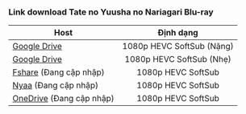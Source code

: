 ### **Link download Tate no Yuusha no Nariagari Blu-ray**

| Host          | Định dạng          |
| ------------- |:------------------:|
| [Google Drive](https://drive.google.com/drive/folders/1mt5GZvHdXhbsaaQ2uYAOWy6eRFa4EpXI?usp=sharing)  | 1080p HEVC SoftSub (Nặng)|
| [Google Drive](https://drive.google.com/drive/folders/1PQXBeXxhH7MJpej0omU1blG--8ZV1DzW?usp=sharing)  | 1080p HEVC SoftSub (Nhẹ)|
| [Fshare]() (Đang cập nhập) 	| 1080p HEVC SoftSub |
| [Nyaa]() (Đang cập nhập)         | 1080p HEVC SoftSub |
| [OneDrive]() (Đang cập nhập)      | 1080p HEVC SoftSub |
